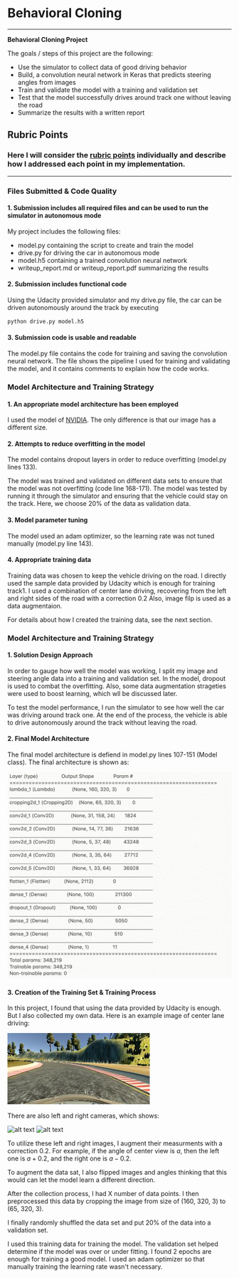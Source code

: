 # **Behavioral Cloning** 
---

**Behavioral Cloning Project**

The goals / steps of this project are the following:
* Use the simulator to collect data of good driving behavior
* Build, a convolution neural network in Keras that predicts steering angles from images
* Train and validate the model with a training and validation set
* Test that the model successfully drives around track one without leaving the road
* Summarize the results with a written report


[//]: # (Image References)

[image1]: ./examples/model_P4.png "Model Visualization"
[image2]: ./examples/sample_data.jpg "Grayscaling"
[image3]: ./examples/sample_left.png "Recovery Image"
[image4]: ./examples/sample_right.png "Recovery Image"
[image5]: ./examples/placeholder_small.png "Recovery Image"
[image6]: ./examples/placeholder_small.png "Normal Image"
[image7]: ./examples/placeholder_small.png "Flipped Image"

## Rubric Points
### Here I will consider the [rubric points](https://review.udacity.com/#!/rubrics/432/view) individually and describe how I addressed each point in my implementation.  

---
### Files Submitted & Code Quality

#### 1. Submission includes all required files and can be used to run the simulator in autonomous mode

My project includes the following files:
* model.py containing the script to create and train the model
* drive.py for driving the car in autonomous mode
* model.h5 containing a trained convolution neural network 
* writeup_report.md or writeup_report.pdf summarizing the results

#### 2. Submission includes functional code
Using the Udacity provided simulator and my drive.py file, the car can be driven autonomously around the track by executing 
```sh
python drive.py model.h5
```

#### 3. Submission code is usable and readable

The model.py file contains the code for training and saving the convolution neural network. The file shows the pipeline I used for training and validating the model, and it contains comments to explain how the code works.

### Model Architecture and Training Strategy

#### 1. An appropriate model architecture has been employed

I used the model of [NVIDIA](https://images.nvidia.com/content/tegra/automotive/images/2016/solutions/pdf/end-to-end-dl-using-px.pdf). The only difference is that our image has a different size. 

#### 2. Attempts to reduce overfitting in the model

The model contains dropout layers in order to reduce overfitting (model.py lines 133). 

The model was trained and validated on different data sets to ensure that the model was not overfitting (code line 168-171). The model was tested by running it through the simulator and ensuring that the vehicle could stay on the track. Here, we choose 20% of the data as validation data.

#### 3. Model parameter tuning

The model used an adam optimizer, so the learning rate was not tuned manually (model.py line 143).

#### 4. Appropriate training data

Training data was chosen to keep the vehicle driving on the road. I directly used the sample data provided by Udacity which is enough for training track1. I used a combination of center lane driving, recovering from the left and right sides of the road with a correction 0.2 Also, image filp is used as a data augmentaion. 

For details about how I created the training data, see the next section. 

### Model Architecture and Training Strategy

#### 1. Solution Design Approach

In order to gauge how well the model was working, I split my image and steering angle data into a training and validation set. In the model, dropout is used to combat the overfitting. Also, some data augmentation strageties were used to boost learning, which wll be discussed later.

To test the model performance, I run the simulator to see how well the car was driving around track one. At the end of the process, the vehicle is able to drive autonomously around the track without leaving the road.

#### 2. Final Model Architecture

The final model architecture is defiend in model.py lines 107-151 (Model class). The final architecture is shown as:

![alt text][image1]

#### 3. Creation of the Training Set & Training Process

In this project, I found that using the data provided by Udacity is enough. But I also collected my own data. Here is an example image of center lane driving:

![alt text][image2]

There are also left and right cameras, which shows:

![alt text][image3]
![alt text][image4]

To utilize these left and right images, I augment their measurments with a correction 0.2. For example, if the angle of center view is $a$, then the left one is $a +0.2$, and the right one is $a-0.2$. 

To augment the data sat, I also flipped images and angles thinking that this would can let the model learn a different direction. 

After the collection process, I had X number of data points. I then preprocessed this data by cropping the image from size of (160, 320, 3) to (65, 320, 3).

I finally randomly shuffled the data set and put 20% of the data into a validation set. 

I used this training data for training the model. The validation set helped determine if the model was over or under fitting. I found 2 epochs are enough for training a good model. I used an adam optimizer so that manually training the learning rate wasn't necessary.